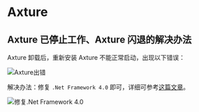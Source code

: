 # Axture

## Axture 已停止工作、Axture 闪退的解决办法

Axture 卸载后，重新安装 Axture 不能正常启动，出现以下错误：

![Axture出错](./img/axtrue_01.png)

解决办法：修复 `.Net Framework 4.0` 即可，详细可参考[这篇文章](http://www.paopaoche.net/jiaocheng/56274.html)。

![修复.Net Framework 4.0](https://github.com/lg771345020/nodejs/blob/master/img/axtrue_01.png)

